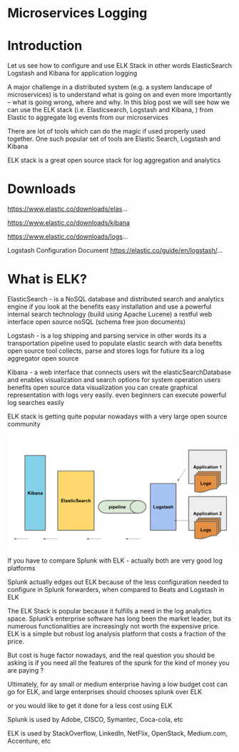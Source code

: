 # Microservices Logging

# Introduction

Let us see how to configure and use ELK Stack in other words ElasticSearch Logstash and Kibana for application logging

A major challenge in a distributed system (e.g. a system landscape of microservices) is to understand what is going on and even more importantly – what is going wrong, where and why. In this blog post we will see how we can use the ELK stack (i.e. Elasticsearch, Logstash and Kibana, ) from Elastic to aggregate log events from our microservices

There are lot of tools which can do the magic if used properly used together. One such popular set of tools are Elastic Search, Logstash and Kibana

ELK stack is a great open source stack for log aggregation and analytics

# Downloads

https://www.elastic.co/downloads/elas...

https://www.elastic.co/downloads/kibana

https://www.elastic.co/downloads/logs...

Logstash Configuration Document
https://elastic.co/guide/en/logstash/...

# What is ELK?
ElasticSearch - is a NoSQL database and distributed search and analytics engine
if you look at the benefits
easy installation and use
a powerful internal search technology (build using Apache Lucene)
a restful web interface
open source
noSQL (schema free json documents)

Logstash - is a log shipping and parsing service in other words its a transportation pipeline used to populate elastic search with data
benefits
open source tool
collects, parse and stores logs for futiure
its a log aggregator
open source

Kibana - a web interface that connects users wit the elasticSearchDatabase and enables visualization and search options for system operation users
benefits
open source data visualization
you can create graphical representation with logs very easily. even beginners can execute powerful log searches easily

ELK stack is getting quite popular nowadays with a very large open source community

![title](https://github.com/SimpleProgramming/microservice-logging/blob/master/Screen%20Shot%202019-03-26%20at%206.04.36%20PM.png)

If you have to compare Splunk with ELK - actually both are very good log platforms

Splunk actually edges out ELK because of the less configuration needed to configure in Splunk forwarders, when compared to Beats and Logstash in ELK

The ELK Stack is popular because it fulfills a need in the log analytics space. Splunk’s enterprise software has long been the market leader, but its numerous functionalities are increasingly not worth the expensive price. 
ELK is a simple but robust log analysis platform that costs a fraction of the price.

But cost is huge factor nowadays, and the real question you should be asking is if you need all the features of the spunk for the kind of money you are paying ?

Ultimately, for ay small or medium enterprise having a low budget cost can go for ELK, and large enterprises should chooses splunk over ELK

or you would like to get it done for a less cost using ELK

Splunk is used by Adobe, CISCO, Symantec, Coca-cola, etc

ELK is used by StackOverflow, LinkedIn, NetFlix, OpenStack, Medium.com, Accenture, etc

